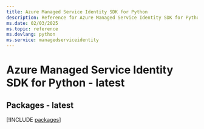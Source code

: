 ```yaml
---
title: Azure Managed Service Identity SDK for Python
description: Reference for Azure Managed Service Identity SDK for Python
ms.date: 02/03/2025
ms.topic: reference
ms.devlang: python
ms.service: managedserviceidentity
---
```

# Azure Managed Service Identity SDK for Python - latest
## Packages - latest
[!INCLUDE [packages](managed-service-identity-index.md)]